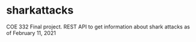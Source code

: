 # sharkattacks
COE 332 Final project. REST API to get information about shark attacks as of February 11, 2021
